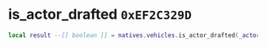 # is_actor_drafted `0xEF2C329D`

```lua
local result --[[ boolean ]] = natives.vehicles.is_actor_drafted(_actor --[[ integer ]])
```